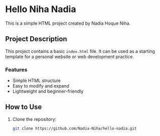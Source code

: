 # Hello Niha Nadia

This is a simple HTML project created by Nadia Hoque Niha.

## Project Description

This project contains a basic `index.html` file. It can be used as a starting template for a personal website or web development practice.  

### Features

- Simple HTML structure
- Easy to modify and expand
- Lightweight and beginner-friendly

## How to Use

1. Clone the repository:
   ```bash
   git clone https://github.com/Nadia-Niha/hello-nadia.git
